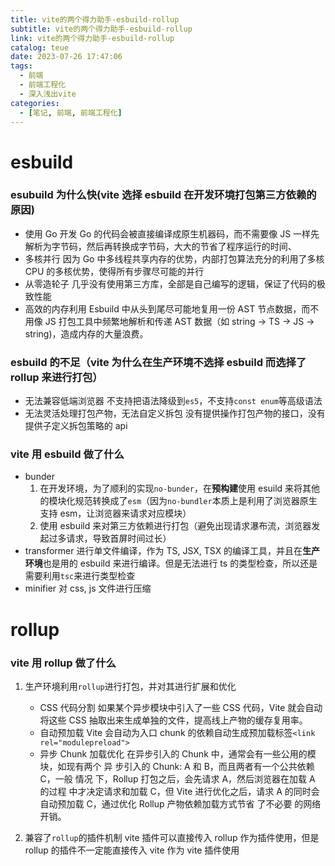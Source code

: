 ```yaml
---
title: vite的两个得力助手-esbuild-rollup
subtitle: vite的两个得力助手-esbuild-rollup
link: vite的两个得力助手-esbuild-rollup
catalog: teue
date: 2023-07-26 17:47:06
tags:
  - 前端
  - 前端工程化
  - 深入浅出vite
categories:
  - [笔记, 前端, 前端工程化]
---
```


# esbuild

### esubuild 为什么快(vite 选择 esbuild 在开发环境打包第三方依赖的原因)

- 使用 Go 开发
  Go 的代码会被直接编译成原生机器码，而不需要像 JS 一样先解析为字节码，然后再转换成字节码，大大的节省了程序运行的时间、
- 多核并行
  因为 Go 中多线程共享内存的优势，内部打包算法充分的利用了多核 CPU 的多核优势，使得所有步骤尽可能的并行
- 从零造轮子
  几乎没有使用第三方库，全部是自己编写的逻辑，保证了代码的极致性能
- 高效的内存利用
  Esbuild 中从头到尾尽可能地复用一份 AST 节点数据，而不用像 JS 打包工具中频繁地解析和传递 AST 数据（如 string -> TS -> JS -> string)，造成内存的大量浪费。

### esbuild 的不足（vite 为什么在生产环境不选择 esbuild 而选择了 rollup 来进行打包）

- 无法兼容低端浏览器
  不支持把语法降级到`es5`，不支持`const enum`等高级语法
- 无法灵活处理打包产物，无法自定义拆包
  没有提供操作打包产物的接口，没有提供子定义拆包策略的 api

### vite 用 esbuild 做了什么

- bunder
  1. 在开发环境，为了顺利的实现`no-bunder`，在**预构建**使用 esuild 来将其他的模块化规范转换成了`esm`（因为`no-bundler`本质上是利用了浏览器原生支持 esm，让浏览器来请求对应模块）
  2. 使用 esbuild 来对第三方依赖进行打包（避免出现请求瀑布流，浏览器发起过多请求，导致首屏时间过长）
- transformer
  进行单文件编译，作为 TS, JSX, TSX 的编译工具，并且在**生产环境**也是用的 esbuild 来进行编译。但是无法进行 ts 的类型检查，所以还是需要利用`tsc`来进行类型检查
- minifier
  对 css, js 文件进行压缩

# rollup

### vite 用 rollup 做了什么

1. 生产环境利用`rollup`进行打包，并对其进行扩展和优化

   - CSS 代码分割
     如果某个异步模块中引入了一些 CSS 代码，Vite 就会自动将这些 CSS 抽取出来生成单独的文件，提高线上产物的缓存复用率。
   - 自动预加载
     Vite 会自动为入口 chunk 的依赖自动生成预加载标签`<link       rel="modulepreload">`
   - 异步 Chunk 加载优化
     在异步引入的 Chunk 中，通常会有一些公用的模块，如现有两个 异 步引入的 Chunk: A 和 B，而且两者有一个公共依赖 C，一般 情况 下，Rollup 打包之后，会先请求 A，然后浏览器在加载 A 的过程 中才决定请求和加载 C，但 Vite 进行优化之后，请求 A 的同时会 自动预加载 C，通过优化 Rollup 产物依赖加载方式节省 了不必要 的网络开销。

2. 兼容了`rollup`的插件机制
   vite 插件可以直接传入 rollup 作为插件使用，但是 rollup 的插件不一定能直接传入 vite 作为 vite 插件使用
